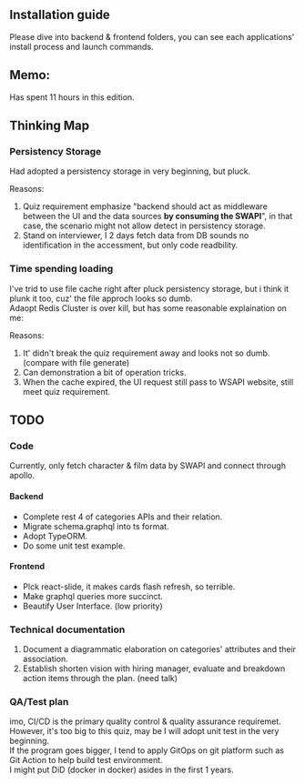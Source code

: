 ## Installation guide
Please dive into backend & frontend folders, you can see each applications' install process and launch commands.

## Memo:
Has spent 11 hours in this edition. 

## Thinking Map
### Persistency Storage
Had adopted a persistency storage in very beginning, but pluck.

Reasons:
1. Quiz requirement emphasize "backend should act as middleware between the UI and the data sources **by
consuming the SWAPI**", in that case, the scenario might not allow detect in persistency storage.
2. Stand on interviewer, I 2 days fetch data from DB sounds no identification in the accessment, but only code readbility.

### Time spending loading
I've trid to use file cache right after pluck persistency storage, but i think it plunk it too, cuz' the file approch looks so dumb.  
Adaopt Redis Cluster is over kill, but has some reasonable explaination on me:

Reasons:
1. It' didn't break the quiz requirement away and looks not so dumb. (compare with file generate)
2. Can demonstration a bit of operation tricks.
3. When the cache expired, the UI request still pass to WSAPI website, still meet quiz requirement.

## TODO
### Code
Currently, only fetch character & film data by SWAPI and connect through apollo.

#### Backend
- Complete rest 4 of categories APIs and their relation.
- Migrate schema.graphql into ts format.
- Adopt TypeORM.
- Do some unit test example.

#### Frontend
- Plck react-slide, it makes cards flash refresh, so terrible.
- Make graphql queries more succinct.
- Beautify User Interface. (low priority)

### Technical documentation
1. Document a diagrammatic elaboration on categories' attributes and their association.
2. Establish shorten vision with hiring manager, evaluate and breakdown action items through the plan. (need talk)

### QA/Test plan
imo, CI/CD is the primary quality control & quality assurance requiremet.  
However, it's too big to this quiz, may be I will adopt unit test in the very beginning.  
If the program goes bigger, I tend to apply GitOps on git platform such as Git Action to help build test environment.  
I might put DiD (docker in docker) asides in the first 1 years.
